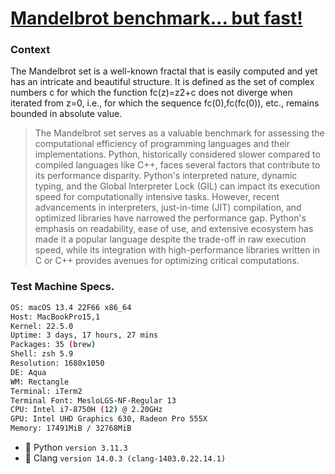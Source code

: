 # [Mandelbrot benchmark... but fast!](https://benchmarksgame-team.pages.debian.net/benchmarksgame/description/mandelbrot.html#mandelbrot)

### **Context**
The Mandelbrot set is a well-known fractal that is easily computed and yet has an intricate and beautiful structure. It is defined as the set of complex numbers c for which the function fc(z)=z2+c does not diverge when iterated from z=0, i.e., for which the sequence fc(0),fc(fc(0)), etc., remains bounded in absolute value.


> The Mandelbrot set serves as a valuable benchmark for assessing the computational efficiency of programming languages and their implementations. Python, historically considered slower compared to compiled languages like C++, faces several factors that contribute to its performance disparity. Python's interpreted nature, dynamic typing, and the Global Interpreter Lock (GIL) can impact its execution speed for computationally intensive tasks. However, recent advancements in interpreters, just-in-time (JIT) compilation, and optimized libraries have narrowed the performance gap. Python's emphasis on readability, ease of use, and extensive ecosystem has made it a popular language despite the trade-off in raw execution speed, while its integration with high-performance libraries written in C or C++ provides avenues for optimizing critical computations.



### **Test Machine Specs.**
```bash
OS: macOS 13.4 22F66 x86_64
Host: MacBookPro15,1
Kernel: 22.5.0
Uptime: 3 days, 17 hours, 27 mins
Packages: 35 (brew)
Shell: zsh 5.9
Resolution: 1680x1050
DE: Aqua
WM: Rectangle
Terminal: iTerm2
Terminal Font: MesloLGS-NF-Regular 13
CPU: Intel i7-8750H (12) @ 2.20GHz
GPU: Intel UHD Graphics 630, Radeon Pro 555X
Memory: 17491MiB / 32768MiB
```


* 🐍 Python `version 3.11.3`
* 🍎 Clang `version 14.0.3 (clang-1403.0.22.14.1)`